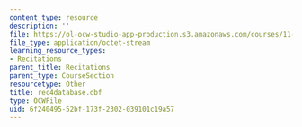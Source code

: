 ```yaml
---
content_type: resource
description: ''
file: https://ol-ocw-studio-app-production.s3.amazonaws.com/courses/11-204-planning-communications-and-digital-media-fall-2004/6f24049552bf173f2302039101c19a57_rec4database.dbf
file_type: application/octet-stream
learning_resource_types:
- Recitations
parent_title: Recitations
parent_type: CourseSection
resourcetype: Other
title: rec4database.dbf
type: OCWFile
uid: 6f240495-52bf-173f-2302-039101c19a57
---
```

